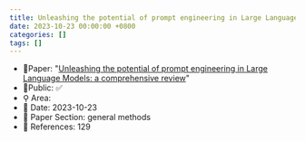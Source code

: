 ```yaml
---
title: Unleashing the potential of prompt engineering in Large Language Models
date: 2023-10-23 00:00:00 +0800
categories: []
tags: []
---
```


- 📙Paper: "[Unleashing the potential of prompt engineering in Large Language Models: a comprehensive review](https://www.semanticscholar.org/paper/Unleashing-the-potential-of-prompt-engineering-in-a-Chen-Zhang/595c8d39a6155354fd7d8f62a4441be5c82e68da)"
- 🔑Public: ✅
- ⚲ Area: 
- 📅 Date: 2023-10-23
- 🔎 Paper Section: general methods
- 📝 References: 129
